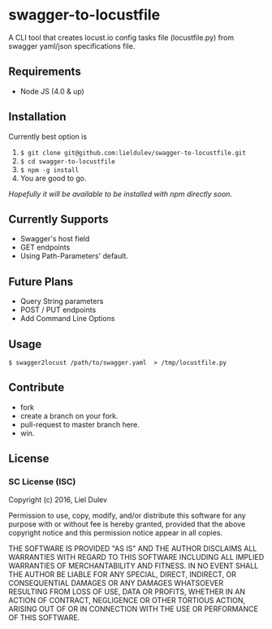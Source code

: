 # swagger-to-locustfile
A CLI tool that creates locust.io config tasks file (locustfile.py) from swagger yaml/json specifications file.

## Requirements
* Node JS (4.0 & up)

## Installation
Currently best option is

  1. `$ git clone git@github.com:lieldulev/swagger-to-locustfile.git`
  2. `$ cd swagger-to-locustfile`
  3. `$ npm -g install`
  4. You are good to go.

_Hopefully it will be available to be installed with npm directly soon._

## Currently Supports
* Swagger's host field
* GET endpoints
* Using Path-Parameters' default.

## Future Plans
* Query String parameters
* POST / PUT endpoints
* Add Command Line Options

## Usage
`$ swagger2locust /path/to/swagger.yaml  > /tmp/locustfile.py`

## Contribute 
  * fork
  * create a branch on your fork.
  * pull-request to master branch here.
  * win.
  
## License

### SC License (ISC)
Copyright (c) 2016, Liel Dulev

Permission to use, copy, modify, and/or distribute this software for any purpose with or without fee is hereby granted, provided that the above copyright notice and this permission notice appear in all copies.

THE SOFTWARE IS PROVIDED "AS IS" AND THE AUTHOR DISCLAIMS ALL WARRANTIES WITH REGARD TO THIS SOFTWARE INCLUDING ALL IMPLIED WARRANTIES OF MERCHANTABILITY AND FITNESS. IN NO EVENT SHALL THE AUTHOR BE LIABLE FOR ANY SPECIAL, DIRECT, INDIRECT, OR CONSEQUENTIAL DAMAGES OR ANY DAMAGES WHATSOEVER RESULTING FROM LOSS OF USE, DATA OR PROFITS, WHETHER IN AN ACTION OF CONTRACT, NEGLIGENCE OR OTHER TORTIOUS ACTION, ARISING OUT OF OR IN CONNECTION WITH THE USE OR PERFORMANCE OF THIS SOFTWARE.
